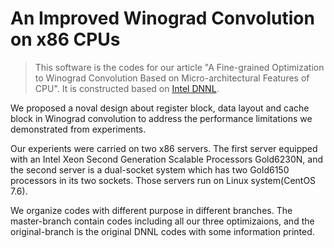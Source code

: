 
# An Improved Winograd Convolution on x86 CPUs

> This software is the codes for our article "A Fine-grained Optimization to Winograd Convolution Based on Micro-architectural Features of CPU". 
> It is constructed based on [Intel DNNL](https://github.com/intel/mkl-dnn).

We proposed a noval design about register block, data layout and cache block in Winograd convolution to address the performance limitations we demonstrated from experiments. 

Our experients were carried on two x86 servers. The first server equipped with an Intel Xeon Second
Generation Scalable Processors Gold6230N, and the second server is a dual-socket system which has two Gold6150 processors in its two sockets. Those servers run on Linux system(CentOS 7.6). 

We organize codes with different purpose in different branches. The master-branch contain codes including all our three optimizaions, and the original-branch is the original DNNL codes with some information printed. 
